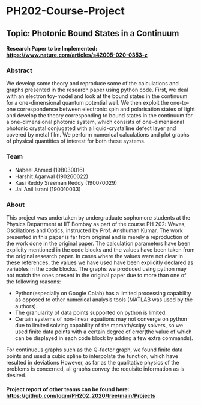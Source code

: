 # PH202-Course-Project
## Topic: Photonic Bound States in a Continuum
#### Research Paper to be Implemented: https://www.nature.com/articles/s42005-020-0353-z

### Abstract
We develop some theory and reproduce some of the calculations and graphs presented in the research paper using python code. First, we deal with an electron toy-model and look at the bound states in the continuum for a one-dimensional quantum potential well. We then exploit the one-to-one correspondence between electronic spin and polarisation states of light and develop the theory corresponding to bound states in the continuum for a one-dimensional photonic system, which consists of one-dimensional photonic crystal conjugated with a liquid-crystalline defect layer and covered by metal film. We perform numerical calculations and plot graphs of physical quantities of interest for both these systems.

### Team
- Nabeel Ahmed (19B030016) 
- Harshit Agarwal (190260022)
- Kasi Reddy Sreeman Reddy (190070029) 
- Jai Anil Israni (190010033) 

### About 
This project was undertaken by undergraduate sophomore students at the Physics Department at IIT Bombay as part of the course PH 202: Waves, Oscillations and Optics, instructed by Prof. Anshuman Kumar. The work presented in this paper is far from original and is merely a reproduction of the work done in the original paper. The calculation parameters have been explicity mentioned in the code blocks and the values have been taken from the original research paper. In cases where the values were not clear in these references, the values we have used have been explicitly declared as variables in the code blocks. The graphs we produced using python may not match the ones present in the original paper due to more than one of the following reasons: 
- Python(especially on Google Colab) has a limited processing capability as opposed to other numerical analysis tools (MATLAB was used by the authors). 
- The granularity of data points supported on python is limited. 
- Certain systems of non-linear equations may not converge on python due to limited solving capability of the mpmath/scipy solvers, so we used finite data points with a certain degree of error(the value of which can be displayed in each code block by adding a few extra commands). 

For continuous graphs such as the Q-factor graph, we found finite data points and used a cubic spline to interpolate the function, which have resulted in deviations
However, as far as the qualitative physics of the problems is concerned, all graphs convey the requisite information as is desired.

#### Project report of other teams can be found here: https://github.com/loqm/PH202_2020/tree/main/Projects
